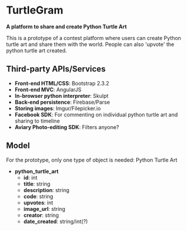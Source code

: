 TurtleGram
==
**A platform to share and create Python Turtle Art**

This is a prototype of a contest platform where users can create Python turtle art and share them with the world. People can also 'upvote' the python turtle art created.

Third-party APIs/Services
--
- **Front-end HTML/CSS**: Bootstrap 2.3.2
- **Front-end MVC**: AngularJS
- **In-browser python interpreter**: Skulpt
- **Back-end persistence**: Firebase/Parse
- **Storing images**: Imgur/Filepicker.io
- **Facebook SDK**: For commenting on individual python turtle art and sharing to timeline
- **Aviary Photo-editing SDK**: Filters anyone?

Model
--

For the prototype, only one type of object is needed: Python Turtle Art
- **python_turtle_art**
  - **id**: int
  - **title**: string
  - **description**: string
  - **code**: string
  - **upvotes**: int
  - **image_url**: string
  - **creator**: string
  - **date_created**: string/int(?)

